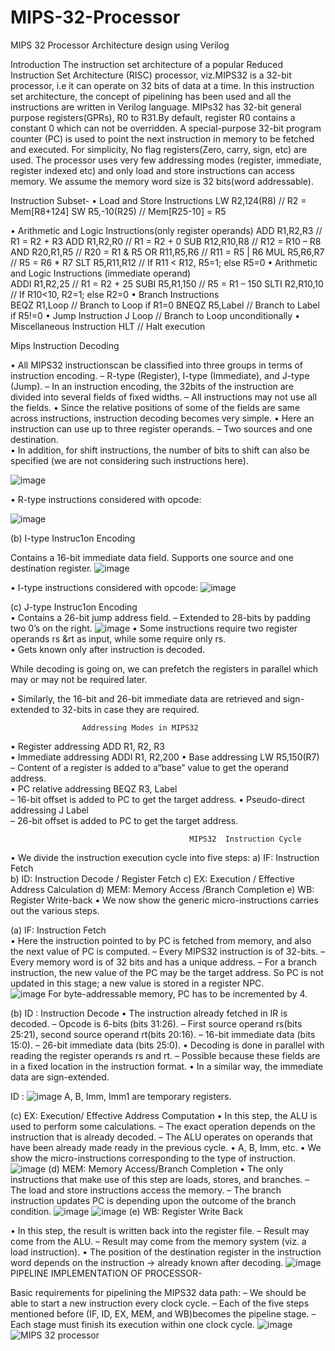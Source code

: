 # MIPS-32-Processor
MIPS 32 Processor Architecture design using Verilog

Introduction
The instruction set architecture of a popular Reduced Instruction Set Architecture (RISC) processor, viz.MIPS32 is a 32-bit processor, i.e it can operate on 32 bits of data at a time.
In this instruction set architecture, the concept of pipelining has been used and all the instructions are written in Verilog language.
MIPs32 has 32-bit general purpose registers(GPRs), R0 to R31.By default, register R0 contains a constant 0 which can not be overridden.
A special-purpose 32-bit program counter (PC)  is used to point the next instruction in memory to be fetched and executed.
For simplicity, No flag registers(Zero, carry, sign, etc) are used.
The processor uses very few addressing modes (register, immediate, register indexed etc) and only load and store instructions can access memory. We assume the memory word size is  32 bits(word addressable).

Instruction Subset-
   • Load  and  Store  Instructions	
                  LW R2,124(R8)    // R2 = Mem[R8+124]
                     SW R5,-10(R25)   // Mem[R25-10] = R5


  • Arithmetic and Logic Instructions(only register operands)
 ADD R1,R2,R3                       // R1 = R2 + R3
 ADD R1,R2,R0                     // R1 = R2 + 0
 SUB R12,R10,R8               // R12 = R10 – R8 
 AND R20,R1,R5               // R20 = R1 & R5
 OR R11,R5,R6                // R11 = R5 | R6
 MUL R5,R6,R7               // R5 = R6 * R7
 SLT R5,R11,R12           // If R11 < R12, R5=1; else R5=0 
• Arithmetic	and	Logic	Instructions	(immediate	operand)	
 ADDI R1,R2,25      // R1 = R2 + 25
 SUBI R5,R1,150 // R5 = R1 – 150 
SLTI R2,R10,10 // If R10<10, R2=1; else R2=0
 • Branch Instructions	
 BEQZ R1,Loop // Branch to Loop if R1=0 BNEQZ R5,Label // Branch to Label if R5!=0 
• Jump	Instruction
	 J Loop // Branch to Loop unconditionally
 • Miscellaneous	Instruction	
 HLT // Halt execution

           
   Mips Instruction Decoding

• All MIPS32 instructionscan be classified into three groups in terms of instruction	encoding.
	 – R-type (Register), I-type (Immediate), and	J-type	(Jump).
	 – In an instruction encoding,	 the 32bits of	the instruction are divided into	 several	fields	of fixed widths.
	 – All	instructions	may not use all the fields.	
 • Since the relative positions	of some of the	fields	are	same	across	 instructions,	     instruction decoding	becomes very	simple.
• Here	an instruction can use up to three register operands.
	 – Two	sources and one destination.	
 • In addition,	for shift instructions,	the number of	bits to	shift can also	be specified (we	are not considering such instructions 	here).

![image](https://user-images.githubusercontent.com/70213929/183301598-ad9e7713-cc23-4efd-9a46-f7884c422a8f.png)

• R-type instructions	considered with opcode:

![image](https://user-images.githubusercontent.com/70213929/183301619-f0768215-aff0-4fbe-b0aa-ca4534d2002e.png)

(b)	I-type	Instruc1on	Encoding

 Contains a 16-bit immediate	data field.
 Supports one	source	and one destination register.
![image](https://user-images.githubusercontent.com/70213929/183301633-0a4ef2f2-8544-492a-9492-a646fd102ef9.png)

• I-type instructions	considered with opcode: 
![image](https://user-images.githubusercontent.com/70213929/183301649-85e9eab4-91f7-43b8-aa30-ea76b8f7a5b6.png)

(c)	J-type	Instruc1on	Encoding	
 • Contains a 26-bit jump	address field.
	 – Extended to 28-bits by padding two 0’s on the right. 
![image](https://user-images.githubusercontent.com/70213929/183301663-59d69c1d-c72b-4663-8cad-4699a2d51d0f.png)
• Some instructions require two register operands rs &rt as input, while some require only rs.	
 • Gets	 known	  only	after instruction is decoded.	

 While	decoding is going on, we can	prefetch the registers	in parallel which may or may	not be	 required later. 

• Similarly,   the 16-bit and 26-bit  immediate data	are retrieved	and sign-extended to   32-bits in case they are required.


                    Addressing Modes in MIPS32
 • Register addressing                ADD R1, R2, R3	
 • Immediate addressing            ADDI R1, R2,200
 • Base	addressing               LW R5,150(R7)	
        – Content of a register is added to a“base” value to get the operand address.	
 • PC	relative addressing             BEQZ R3, Label	
                 – 16-bit offset is added to PC to get the target address.
 • Pseudo-direct	addressing J Label	
               – 26-bit offset is added to PC to get the target address. 

                                            MIPS32	Instruction	Cycle	
 • We	divide	the	instruction	execution	cycle	into	five	steps:
	 a) IF:	        Instruction Fetch	
              b) ID:	        Instruction Decode / Register Fetch
	 c) EX:	         Execution	/ Effective Address Calculation
	 d) MEM:      Memory	Access	/Branch Completion
	 e) WB:  	Register Write-back
	 • We	now show the	generic micro-instructions carries out the various steps.

(a)	IF:	Instruction Fetch	
            • Here	the instruction pointed to by	PC is fetched from	memory, and	also the	next value of PC	is computed.
	 – Every  MIPS32 instruction	is of	32-bits.
	 – Every memory word is of 32 bits and has a  unique address.
	 – For	a  branch instruction, the new value of the   PC  may be	the	target	address. So PC is not	updated in this stage;
	a new	value	is stored in a	register NPC.  
![image](https://user-images.githubusercontent.com/70213929/183301682-6aeb415d-daf2-4668-b307-ee3b821983c6.png)
For byte-addressable memory, PC has to be incremented by 4.

(b) ID	:	Instruction	Decode
      • The	instruction already fetched	in IR is decoded.
	 – Opcode is 6-bits (bits  31:26).
	 – First	source	operand rs(bits 25:21), second source operand rt(bits 20:16).
	 – 16-bit immediate data (bits	15:0).
	 – 26-bit immediate data (bits	25:0).
	 • Decoding	is done	in parallel with reading the register operands rs and	rt.
	                – Possible because these fields are	in a fixed location in	the instruction 	format.
	 • In	a similar way,	the immediate data are sign-extended.

ID : 
![image](https://user-images.githubusercontent.com/70213929/183301705-dc4a0485-78ac-4db3-9d76-daa9a5e701c9.png)
   A, B, Imm, Imm1 are temporary registers.

(c)   EX: Execution/ Effective Address Computation
      • In	   this	step,	the ALU is used to perform some calculations.
	     – The exact	operation depends on the instruction that is already decoded.
	      – The ALU	operates on	operands that	have been already made ready in the	previous cycle.
      • A, B, Imm,	etc.
      • We show	the micro-instructions corresponding to the type of instruction.  
![image](https://user-images.githubusercontent.com/70213929/183301716-fa5fd73c-b1d2-47e1-9b1d-234a0a18e82e.png)
(d)	MEM:	Memory Access/Branch Completion
	 • The	only instructions that make use of this step	are loads, stores, and branches. 
	 – The	load and store	instructions access the memory.
	 – The	branch	instruction updates PC is depending	upon	the outcome of the branch condition.
![image](https://user-images.githubusercontent.com/70213929/183301734-74c4fb84-80e9-4d12-b402-59a97302c11c.png)
![image](https://user-images.githubusercontent.com/70213929/183301738-1f3a3712-caf2-4ad1-922b-17ff2f288748.png)
 (e)	WB:	Register Write Back

• In this step, the result is written back into	the register file.
	 – Result may come from the	ALU.
	 – Result may come from the memory system (viz. a load instruction).
	 • The	position of the destination register in the instruction word	depends on the	instruction    → already known after decoding.
![image](https://user-images.githubusercontent.com/70213929/183301768-fb4a0413-1208-48d7-bf30-6263c0cc98a6.png)
PIPELINE IMPLEMENTATION OF  PROCESSOR-

 Basic	requirements	for pipelining the MIPS32 data path:	 – We	should	be able to start	a	new	instruction every clock cycle.
	 – Each	of the	five steps mentioned	before	(IF, ID, EX, MEM, and	WB)becomes	the pipeline stage.
	 – Each	stage	must	finish	its execution within one clock	 cycle.
![image](https://user-images.githubusercontent.com/70213929/183301781-d2a6e18f-46c3-4660-8397-8fa168aa8d38.png)
![MIPS 32 processor](https://user-images.githubusercontent.com/70213929/183301807-c5c388c9-99c6-4498-ad4b-163605626efe.png)
